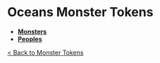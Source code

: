 # Oceans Monster Tokens
* **[Monsters](monsters)**
* **[Peoples](peoples)**

[< Back to Monster Tokens](../README.md#monster-tokens)
